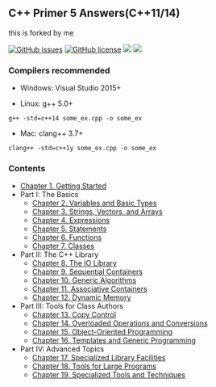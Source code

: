 ## C++ Primer 5 Answers(C++11/14)
this is forked by me

[![GitHub issues](https://img.shields.io/github/issues/Mooophy/Cpp-Primer.svg)](https://github.com/Mooophy/Cpp-Primer/issues)
[![GitHub license](https://img.shields.io/badge/license-CC0-blue.svg)](https://raw.githubusercontent.com/Mooophy/Cpp-Primer/master/LICENSE)
[![](https://img.shields.io/badge/%E4%B8%AD%E6%96%87-%E8%AE%A8%E8%AE%BA%E5%8C%BA-yellowgreen.svg)](https://github.com/ReadingLab/Discussion-for-Cpp)
[![](https://img.shields.io/badge/douban-%E5%B0%8F%E7%BB%84-green.svg)](http://www.douban.com/group/532124/)

### Compilers recommended
 * Windows: Visual Studio 2015+ 
 
 * Linux: g++ 5.0+     
```
g++ -std=c++14 some_ex.cpp -o some_ex
```
 
 * Mac: clang++ 3.7+
```
clang++ -std=c++1y some_ex.cpp -o some_ex
```

### Contents

- [Chapter 1. Getting Started](ch01/README.md)
- Part I: The Basics
  - [Chapter 2. Variables and Basic Types](ch02/README.md)
  - [Chapter 3. Strings, Vectors, and Arrays](ch03/README.md)
  - [Chapter 4. Expressions](ch04/README.md)
  - [Chapter 5. Statements](ch05/README.md)
  - [Chapter 6. Functions](ch06/README.md)
  - [Chapter 7. Classes](ch07/README.md)
- Part II: The C++ Library
  - [Chapter 8. The IO Library](ch08/README.md)
  - [Chapter 9. Sequential Containers](ch09/README.md)
  - [Chapter 10. Generic Algorithms](ch10/README.md)
  - [Chapter 11. Associative Containers](ch11/README.md)
  - [Chapter 12. Dynamic Memory](ch12/README.md)
- Part III: Tools for Class Authors
  - [Chapter 13. Copy Control](ch13/README.md)
  - [Chapter 14. Overloaded Operations and Conversions](ch14/README.md)
  - [Chapter 15. Object-Oriented Programming](ch15/README.md)
  - [Chapter 16. Templates and Generic Programming](ch16)
- Part IV:  Advanced Topics
  - [Chapter 17. Specialized Library Facilities](ch17)
  - [Chapter 18. Tools for Large Programs](ch18)
  - [Chapter 19. Specialized Tools and Techniques](ch19)
